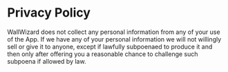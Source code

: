 # Privacy Policy

WallWizard does not collect any personal information from any of your use of the App. If we have any of your personal information we will not willingly sell or give it to anyone, except if lawfully subpoenaed to produce it and then only after offering you a reasonable chance to challenge such subpoena if allowed by law.
